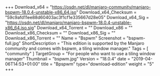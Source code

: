 +++
Download_x64 = "https://osdn.net/dl/manjaro-community/manjaro-bspwm-18.0.4-unstable-x86_64.iso"
Download_x64_Checksum = "59c9afd11ee88d60403ac3f1cf1e335667d28e05"
Download_x64_Sig = "https://osdn.net/dl/manjaro/manjaro-bspwm-18.0.4-unstable-x86_64.iso.sig"
Download_x64_Torrent = ""
Download_x86 = ""
Download_x86_Checksum = ""
Download_x86_Sig = ""
Download_x86_Torrent = ""
Name = "Bspwm"
Screenshot = "bspwm-full.jpg"
ShortDescription = "This edition is supported by the Manjaro community and comes with bspwm, a tiling window manager."
Tags = [ "community" ]
TargetGroup = "For people who want to use a tiling window manager"
Thumbnail = "bspwm.jpg"
Version = "18.0.4"
date = "2019-04-06T14:53+01:00"
title = "Bpspwm"
type="download-edition"
weight = "5"
+++
